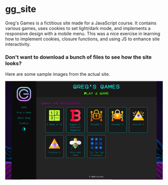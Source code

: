 # gg_site

Greg's Games is a fictitious site made for a JavaScript course. It contains various games, uses cookies to set light/dark mode, and implements a responsive design with a mobile menu. This was a nice exercise in learning how to implement cookies, closure functions, and using JS to enhance site interactivity.

### Don't want to download a bunch of files to see how the site looks?

Here are some sample images from the actual site.

![Image of game page on desktop, dark mode enabled](demo_img1.png)
